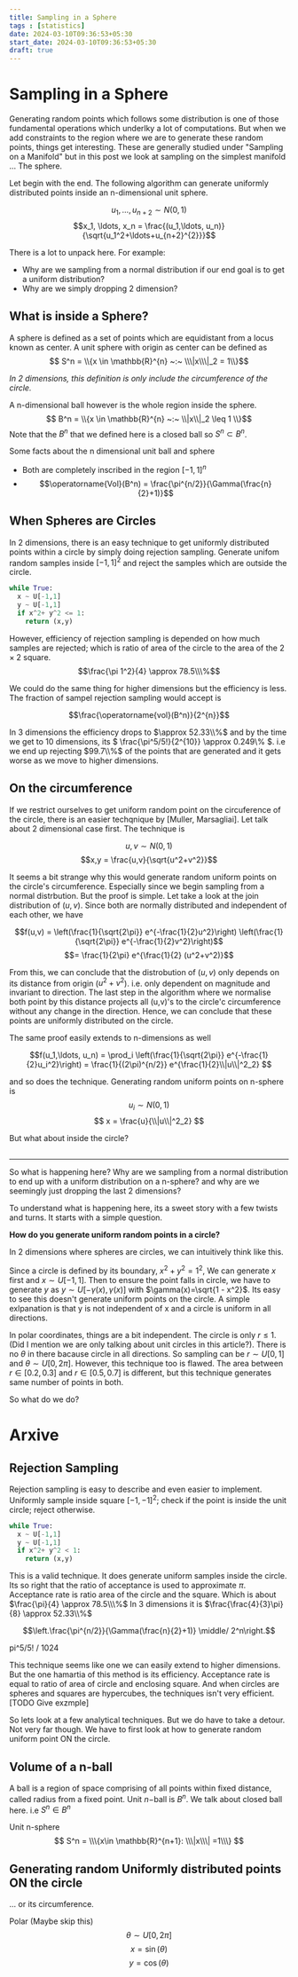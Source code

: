```yaml
---
title: Sampling in a Sphere
tags : [statistics]
date: 2024-03-10T09:36:53+05:30
start_date: 2024-03-10T09:36:53+05:30
draft: true
---
```


# Sampling in a Sphere

Generating random points which follows some distribution is one of those fundamental operations which underlky a lot of computations. But when we add constraints to the region where we are to generate these random points, things get interesting. These are generally studied under "Sampling on a Manifold" but in this post we look at sampling on the simplest manifold ... The sphere. 

Let begin with the end. The following algorithm can generate uniformly distributed points inside an n-dimensional unit sphere. 

$$u_1, \ldots, u_{n+2} \sim N(0,1)$$
$$x_1, \ldots, x_n = \frac{(u_1,\ldots, u_n)}{\sqrt{u_1^2+\ldots+u_{n+2}^{2}}}$$

There is a lot to unpack here. For example:
- Why are we sampling from a normal distribution if our end goal is to get a uniform distribution?
- Why are we simply dropping 2 dimension?

## What is inside a Sphere?
A sphere is defined as a set of points which are equidistant from a locus known as center. A unit sphere with origin as center can be defined as
$$ S^n = \\{x \in \mathbb{R}^{n} ~:~ \\\|x\\\|_2 = 1\\}$$

_In 2 dimensions, this definition is only include the circumference of the circle._

A n-dimensional ball however is the whole region inside the sphere. 
$$ B^n = \\{x \in \mathbb{R}^{n} ~:~ \\|x\\|_2 \leq 1 \\}$$
Note that the $B^n$ that we defined here is a closed ball so $S^n \subset B^n$.

Some facts about the n dimensional unit ball and sphere
- Both are completely inscribed in the region $[-1,1]^n$
- $$\operatorname{Vol}(B^n)  = \frac{\pi^{n/2}}{\Gamma(\frac{n}{2}+1)}$$
  
## When Spheres are Circles
In 2 dimensions, there is an easy technique to get uniformly distributed points within a circle by simply doing rejection sampling. Generate unifom random samples inside $[-1,1]^2$ and reject the samples which are outside the circle. 

```python
while True:
  x ~ U[-1,1]
  y ~ U[-1,1]
  if x^2+ y^2 <= 1:
    return (x,y)
```
However, efficiency of rejection sampling is depended on how much samples are rejected; which is ratio of area of the circle to the area of the $2 \times 2$ square. 
$$\frac{\pi 1^2}{4} \approx 78.5\\\%$$

We could do the same thing for higher dimensions but the efficiency is less. The fraction of sampel rejection sampling would accept is 

$$\frac{\operatorname{vol}(B^n)}{2^{n}}$$

In 3 dimensions the efficiency drops to $\approx 52.33\\%$ and by the time we get to 10 dimensions, its $ \frac{\pi^5/5!}{2^{10}} \approx 0.249\\% $. i.e we end up rejecting $99.7\\%$ of the points that are generated and it gets worse as we move to higher dimensions. 


## On the circumference
If we restrict ourselves to get uniform random point on the circuference of the circle, there is an easier techqnique by [Muller, Marsagliai]. Let talk about 2 dimensional case first. The technique is 

$$u,v \sim N(0,1)$$
$$x,y = \frac{u,v}{\sqrt{u^2+v^2}}$$

It seems a bit strange why this would generate random uniform points on the circle's circumference. Especially since we begin sampling from a normal distrbution. But the proof is simple. Let take a look at the join distribution of $(u,v)$. Since both are normally distributed and independent of each other, we have

$$f(u,v)  = \left(\frac{1}{\sqrt{2\pi}} e^{-\frac{1}{2}u^2}\right) \left(\frac{1}{\sqrt{2\pi}} e^{-\frac{1}{2}v^2}\right)$$
$$= \frac{1}{2\pi} e^{\frac{1}{2} (u^2+v^2)}$$

From this, we can conclude that the distrobution of $(u,v)$ only depends on its distance from origin ($u^2+v^2$). i.e. only dependent on magnitude and  invariant to direction. The last step in the algorithm where we normalise both point by this distance projects all (u,v)'s to the circle'c circumference without any change in the direction. Hence, we can conclude that these points are uniformly distributed on the circle. 

The same proof easily extends to n-dimensions as well

$$f(u_1,\ldots, u_n)  = \prod_i \left(\frac{1}{\sqrt{2\pi}} e^{-\frac{1}{2}u_i^2}\right) = \frac{1}{(2\pi)^{n/2}} e^{\frac{1}{2}\\|u\\|^2_2} $$

and so does the technique. Generating random uniform points on n-sphere is
$$u_i \sim N(0,1) $$
$$ x = \frac{u}{\\|u\\|^2_2} $$

But what about inside the circle?

## 



----
So what is happening here? Why are we sampling from a normal distribution to end up with a uniform distribution on a n-sphere? and why are we seemingly just dropping the last 2 dimensions?

To understand what is happening here, its a sweet story with a few twists and turns. It starts with a simple question.

**How do you generate uniform random points in a circle?** 

In 2 dimensions where spheres are circles, we can intuitively think like this.

Since a circle is defined by its boundary, $x^2+y^2 = 1^2$, We can generate $x$ first and $x \sim U[-1,1]$. Then to ensure the point falls in circle, we have to generate $y$ as $y \sim U[-\gamma(x), \gamma(x)]$ with $\gamma(x)=\sqrt{1 - x^2}$. Its easy to see this doesn't generate uniform points on the circle. A simple exlpanation is that y is not independent of x and a circle is uniform in all directions. 

In polar coordinates, things are a bit independent. The circle is only $r \leq 1$. (Did I mention we are only talking about unit circles in this article?). There is no $\theta$ in there bacause circle in all directions. So sampling can be $r \sim U[0,1]$ and $\theta \sim U[0,2\pi]$. However, this technique too is flawed. The area between $r \in [0.2,0.3]$ and $r \in [0.5,0.7]$ is different, but this technique generates same number of points in both.

So what do we do?

# Arxive

## Rejection Sampling
Rejection sampling is easy to describe and even easier to implement. Uniformly sample inside square $[-1,-1]^2$; check if the point is inside the unit circle; reject otherwise.

```python
while True:
  x ~ U[-1,1]
  y ~ U[-1,1]
  if x^2+ y^2 < 1:
    return (x,y)
```
This is a valid technique. It does generate uniform samples inside the circle. Its so right that the ratio of acceptance is used to approximate $\pi$. Acceptance rate is ratio area of the circle and the square. Which is about $\frac{\pi}{4} \approx 78.5\\\%$
In 3 dimensions it is $\frac{\frac{4}{3}\pi}{8} \approx 52.33\\%$


$$\left.\frac{\pi^{n/2}}{\Gamma(\frac{n}{2}+1)} \middle/ 2^n\right.$$

pi^5/5! / 1024

This technique seems like one we can easily extend to higher dimensions. But the one hamartia of this method is its efficiency. Acceptance rate is equal to ratio of area of circle and enclosing square. And when circles are spheres and squares are hypercubes, the techniques isn't very efficient. [TODO Give exzmple]


So lets look at a few analytical techniques. But we do have to take a detour. Not very far though. We have to first look at how to generate random uniform point ON the circle. 

## Volume of a n-ball
A ball is a region of space comprising of all points within fixed distance, called radius from a fixed point. Unit $n-$ball is $B^n$. We talk about closed ball here. i.e $S^n \in B^n$

Unit n-sphere $$ S^n = \\\{x\in \mathbb{R}^{n+1}: \\\|x\\\| =1\\\} $$
## Generating random Uniformly distributed points ON the circle
... or its circumference.

Polar (Maybe skip this)
$$\theta \sim U[0,2\pi]$$
$$x = \sin(\theta)$$
$$y = \cos(\theta)$$


